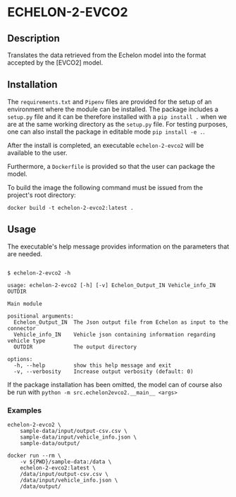 # ECHELON-2-EVCO2

## Description

Translates the data retrieved from the Echelon model into the format accepted by the
[EVCO2] model.

## Installation

The `requirements.txt` and `Pipenv` files are provided for the setup of an environment where the module can be installed. The package includes a `setup.py` file and it can be therefore installed with a `pip install .` when we are at the same working directory as the `setup.py` file. For testing purposes, one can also install the package in editable mode `pip install -e .`.

After the install is completed, an executable `echelon-2-evco2` will be available to the user.

Furthermore, a `Dockerfile` is provided so that the user can package the model.

To build the image the following command must be issued from the project's root directory:
```
docker build -t echelon-2-evco2:latest .
```

## Usage
The executable's help message provides information on the parameters that are needed.
```

$ echelon-2-evco2 -h

usage: echelon-2-evco2 [-h] [-v] Echelon_Output_IN Vehicle_info_IN OUTDIR

Main module

positional arguments:
  Echelon_Output_IN  The Json output file from Echelon as input to the connector
  Vehicle_info_IN    Vehicle json containing information regarding vehicle type
  OUTDIR             The output directory

options:
  -h, --help         show this help message and exit
  -v, --verbosity    Increase output verbosity (default: 0)
```

If the package installation has been omitted, the model can of course also be run with
`python -m src.echelon2evco2.__main__ <args>`

### Examples
```
echelon-2-evco2 \
    sample-data/input/output-csv.csv \
    sample-data/input/vehicle_info.json \
    sample-data/output/
```

```
docker run --rm \
    -v ${PWD}/sample-data:/data \
    echelon-2-evco2:latest \
    /data/input/output-csv.csv \
    /data/input/vehicle_info.json \
    /data/output/
```



